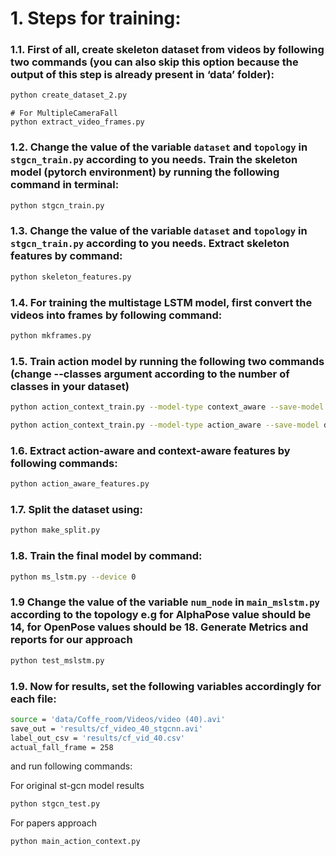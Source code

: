 # 1. Steps for training:

### 1.1. First of all, create skeleton dataset from videos by following two commands (you can also skip this option because the output of this step is already present in ‘data’ folder):

```bash
python create_dataset_2.py
```

```shell
# For MultipleCameraFall
python extract_video_frames.py
```

### 1.2. Change the value of the variable `dataset` and `topology` in `stgcn_train.py` according to you needs. Train the skeleton model (pytorch environment) by running the following command in terminal:
```bash
python stgcn_train.py
```
### 1.3. Change the value of the variable `dataset` and `topology` in `stgcn_train.py` according to you needs. Extract skeleton features by command:
```bash
python skeleton_features.py
```

### 1.4. For training the multistage LSTM model, first convert the videos into frames by following command:
```bash
python mkframes.py
```

### 1.5. Train action model by running the following two commands (change --classes argument according to the number of classes in your dataset)
```bash
python action_context_train.py --model-type context_aware --save-model data/model_weights/context_best.h5 --device 0

python action_context_train.py --model-type action_aware --save-model data/model_weights/action_best.h5 --device 1
```

### 1.6. Extract action-aware and context-aware features by following commands:
```bash
python action_aware_features.py
```
[//]: # (python context_aware_features.py)


### 1.7. Split the dataset using:
```bash
python make_split.py
```


### 1.8. Train the final model by command:
```bash
python ms_lstm.py --device 0
```

### 1.9 Change the value of the variable `num_node` in `main_mslstm.py` according to the topology e.g for AlphaPose value should be 14, for OpenPose values should be 18. Generate Metrics and reports for our approach
```bash
python test_mslstm.py
``` 

### 1.9. Now for results, set the following variables accordingly for each file:
```bash
source = 'data/Coffe_room/Videos/video (40).avi'
save_out = 'results/cf_video_40_stgcnn.avi'
label_out_csv = 'results/cf_vid_40.csv'
actual_fall_frame = 258
```
and run following commands:

For original st-gcn model results
```bash
python stgcn_test.py
``` 
For papers approach
```bash
python main_action_context.py
``` 
